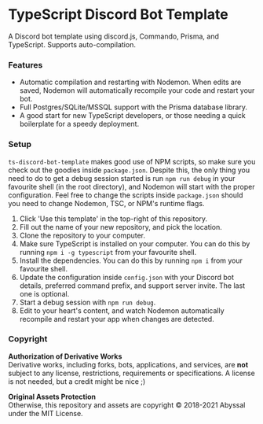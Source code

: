 # TypeScript Discord Bot Template
A Discord bot template using discord.js, Commando, Prisma, and TypeScript. Supports auto-compilation.

### Features
- Automatic compilation and restarting with Nodemon. When edits are saved, Nodemon will automatically recompile your code and restart your bot.
- Full Postgres/SQLite/MSSQL support with the Prisma database library.
- A good start for new TypeScript developers, or those needing a quick boilerplate for a speedy deployment.

### Setup
`ts-discord-bot-template` makes good use of NPM scripts, so make sure you check out the goodies inside `package.json`. Despite this, the only thing
you need to do to get a debug session started is run `npm run debug` in your favourite shell (in the root directory), and Nodemon will start with the proper configuration.
Feel free to change the scripts inside `package.json` should you need to change Nodemon, TSC, or NPM's runtime flags.

1) Click 'Use this template' in the top-right of this repository.
2) Fill out the name of your new repository, and pick the location.
3) Clone the repository to your computer.
4) Make sure TypeScript is installed on your computer. You can do this by running `npm i -g typescript` from your favourite shell.
5) Install the dependencies. You can do this by running `npm i` from your favourite shell.
6) Update the configuration inside `config.json` with your Discord bot details, preferred command prefix, and support server invite. The last one is optional.
7) Start a debug session with `npm run debug`.
8) Edit to your heart's content, and watch Nodemon automatically recompile and restart your app when changes are detected.


### Copyright
**Authorization of Derivative Works**  
Derivative works, including forks, bots, applications, and services, are **not** subject to any license, restrictions, requirements or specifications. A license is not needed, but a credit might be nice ;)  
  
**Original Assets Protection**  
Otherwise, this repository and assets are copyright &copy; 2018-2021 Abyssal under the MIT License.
